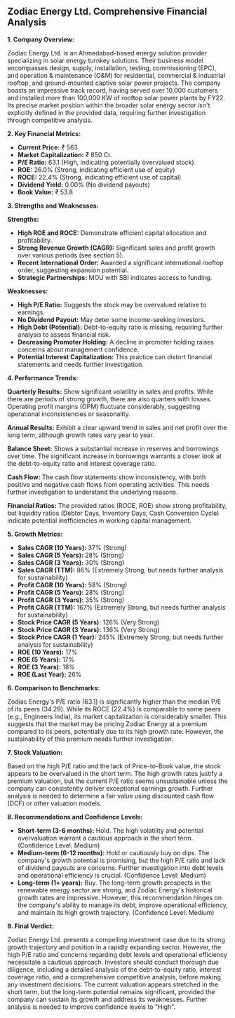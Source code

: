 ## Zodiac Energy Ltd. Comprehensive Financial Analysis

**1. Company Overview:**

Zodiac Energy Ltd. is an Ahmedabad-based energy solution provider specializing in solar energy turnkey solutions.  Their business model encompasses design, supply, installation, testing, commissioning (EPC), and operation & maintenance (O&M) for residential, commercial & industrial rooftop, and ground-mounted captive solar power projects.  The company boasts an impressive track record, having served over 10,000 customers and installed more than 100,000 KW of rooftop solar power plants by FY22.  Its precise market position within the broader solar energy sector isn't explicitly defined in the provided data, requiring further investigation through competitive analysis.


**2. Key Financial Metrics:**

* **Current Price:** ₹ 563
* **Market Capitalization:** ₹ 850 Cr.
* **P/E Ratio:** 63.1 (High, indicating potentially overvalued stock)
* **ROE:** 26.0% (Strong, indicating efficient use of equity)
* **ROCE:** 22.4% (Strong, indicating efficient use of capital)
* **Dividend Yield:** 0.00% (No dividend payouts)
* **Book Value:** ₹ 53.8


**3. Strengths and Weaknesses:**

**Strengths:**

* **High ROE and ROCE:**  Demonstrate efficient capital allocation and profitability.
* **Strong Revenue Growth (CAGR):**  Significant sales and profit growth over various periods (see section 5).
* **Recent International Order:** Awarded a significant international rooftop order, suggesting expansion potential.
* **Strategic Partnerships:** MOU with SBI indicates access to funding.


**Weaknesses:**

* **High P/E Ratio:** Suggests the stock may be overvalued relative to earnings.
* **No Dividend Payout:**  May deter some income-seeking investors.
* **High Debt (Potential):**  Debt-to-equity ratio is missing, requiring further analysis to assess financial risk.
* **Decreasing Promoter Holding:**  A decline in promoter holding raises concerns about management confidence.
* **Potential Interest Capitalization:**  This practice can distort financial statements and needs further investigation.


**4. Performance Trends:**

**Quarterly Results:** Show significant volatility in sales and profits. While there are periods of strong growth, there are also quarters with losses.  Operating profit margins (OPM) fluctuate considerably, suggesting operational inconsistencies or seasonality.

**Annual Results:** Exhibit a clear upward trend in sales and net profit over the long term, although growth rates vary year to year.

**Balance Sheet:** Shows a substantial increase in reserves and borrowings over time.  The significant increase in borrowings warrants a closer look at the debt-to-equity ratio and interest coverage ratio.

**Cash Flow:**  The cash flow statements show inconsistency, with both positive and negative cash flows from operating activities.  This needs further investigation to understand the underlying reasons.

**Financial Ratios:**  The provided ratios (ROCE, ROE) show strong profitability, but liquidity ratios (Debtor Days, Inventory Days, Cash Conversion Cycle) indicate potential inefficiencies in working capital management.


**5. Growth Metrics:**

* **Sales CAGR (10 Years):** 37% (Strong)
* **Sales CAGR (5 Years):** 28% (Strong)
* **Sales CAGR (3 Years):** 30% (Strong)
* **Sales CAGR (TTM):** 86% (Extremely Strong, but needs further analysis for sustainability)
* **Profit CAGR (10 Years):** 58% (Strong)
* **Profit CAGR (5 Years):** 28% (Strong)
* **Profit CAGR (3 Years):** 35% (Strong)
* **Profit CAGR (TTM):** 167% (Extremely Strong, but needs further analysis for sustainability)
* **Stock Price CAGR (5 Years):** 126% (Very Strong)
* **Stock Price CAGR (3 Years):** 136% (Very Strong)
* **Stock Price CAGR (1 Year):** 245% (Extremely Strong, but needs further analysis for sustainability)
* **ROE (10 Years):** 17%
* **ROE (5 Years):** 17%
* **ROE (3 Years):** 18%
* **ROE (Last Year):** 26%


**6. Comparison to Benchmarks:**

Zodiac Energy's P/E ratio (63.1) is significantly higher than the median P/E of its peers (34.29).  While its ROCE (22.4%) is comparable to some peers (e.g., Engineers India), its market capitalization is considerably smaller.  This suggests that the market may be pricing Zodiac Energy at a premium compared to its peers, potentially due to its high growth rate.  However, the sustainability of this premium needs further investigation.


**7. Stock Valuation:**

Based on the high P/E ratio and the lack of Price-to-Book value, the stock appears to be overvalued in the short term.  The high growth rates justify a premium valuation, but the current P/E ratio seems unsustainable unless the company can consistently deliver exceptional earnings growth.  Further analysis is needed to determine a fair value using discounted cash flow (DCF) or other valuation models.


**8. Recommendations and Confidence Levels:**

* **Short-term (3-6 months):** Hold.  The high volatility and potential overvaluation warrant a cautious approach in the short term.  (Confidence Level: Medium)
* **Medium-term (6-12 months):**  Hold or cautiously buy on dips.  The company's growth potential is promising, but the high P/E ratio and lack of dividend payouts are concerns.  Further investigation into debt levels and operational efficiency is crucial. (Confidence Level: Medium)
* **Long-term (1+ years):**  Buy.  The long-term growth prospects in the renewable energy sector are strong, and Zodiac Energy's historical growth rates are impressive.  However, this recommendation hinges on the company's ability to manage its debt, improve operational efficiency, and maintain its high growth trajectory. (Confidence Level: Medium)


**9. Final Verdict:**

Zodiac Energy Ltd. presents a compelling investment case due to its strong growth trajectory and position in a rapidly expanding sector.  However, the high P/E ratio and concerns regarding debt levels and operational efficiency necessitate a cautious approach.  Investors should conduct thorough due diligence, including a detailed analysis of the debt-to-equity ratio, interest coverage ratio, and a comprehensive competitive analysis, before making any investment decisions.  The current valuation appears stretched in the short term, but the long-term potential remains significant, provided the company can sustain its growth and address its weaknesses.  Further analysis is needed to improve confidence levels to "High".

